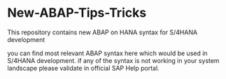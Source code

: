 # New-ABAP-Tips-Tricks
This repository contains new ABAP on HANA syntax for S/4HANA development

you can find most relevant ABAP syntax here which would be used in S/4HANA development.
if any of the syntax is not working in your system landscape please validate in official SAP Help portal.
